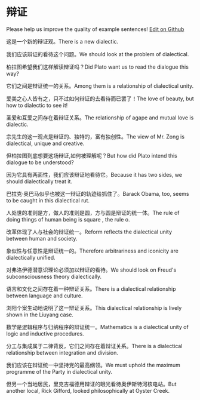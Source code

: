 # 辩证

Please help us improve the quality of example sentences! [Edit on Github](https://github.com/jiyushe/jiyu-example-sentence-source/blob/main/chinese/bianzheng_2.md)

<p><span class="chinese">这是一个新的辩证观。</span><span class="english">There is a new dialectic.</span></p>

<p><span class="chinese">我们应该辩证的看待这个问题。</span><span class="english">We should look at the problem of dialectical.</span></p>

<p><span class="chinese">柏拉图希望我们这样解读辩证吗？</span><span class="english">Did Plato want us to read the dialogue this way?</span></p>

<p><span class="chinese">它们之间是辩证统一的关系。</span><span class="english">Among them is a relationship of dialectical unity.</span></p>

<p><span class="chinese">爱美之心人皆有之，只不过如何辩证的去看待而已罢了！</span><span class="english">The love of beauty, but how to dialectic to see it!</span></p>

<p><span class="chinese">圣爱和互爱之间存在着辩证关系。</span><span class="english">The relationship of agape and mutual love is dialectic.</span></p>

<p><span class="chinese">宗先生的这一观点是辩证的、独特的，富有独创性。</span><span class="english">The view of Mr. Zong is dialectical, unique and creative.</span></p>

<p><span class="chinese">但柏拉图到底想要这场辩证,如何被理解呢？</span><span class="english">But   how did Plato intend this dialogue to be understood?</span></p>

<p><span class="chinese">因为它具有两面性，我们应该辩证地看待它。</span><span class="english">Because it has two sides, we should dialectically treat it.</span></p>

<p><span class="chinese">巴拉克·奥巴马似乎也被这一辩证的轨迹给抓住了。</span><span class="english">Barack Obama, too, seems to be caught in this dialectical rut.</span></p>

<p><span class="chinese">人处世的准则是方，做人的准则是圆，方与圆是辩证的统一体。</span><span class="english">The rule of doing things of human being is square , the rule o.</span></p>

<p><span class="chinese">改革体现了人与社会的辩证统一。</span><span class="english">Reform reflects the dialectical unity between human and society.</span></p>

<p><span class="chinese">象似性与任意性是辩证统一的。</span><span class="english">Therefore arbitrariness and iconicity are dialectically unified.</span></p>

<p><span class="chinese">对弗洛伊德潜意识理论必须加以辩证的看待。</span><span class="english">We should look on Freud's subconsciousness theory dialectically.</span></p>

<p><span class="chinese">语言和文化之间存在着一种辩证关系。</span><span class="english">There is a dialectical relationship between language and culture.</span></p>

<p><span class="chinese">浏阳个案生动地说明了这一辩证关系。</span><span class="english">This dialectical relationship is lively shown in the Liuyang case.</span></p>

<p><span class="chinese">数学是逻辑程序与归纳程序的辩证统一。</span><span class="english">Mathematics is a dialectical unity of logic and inductive procedures.</span></p>

<p><span class="chinese">分工与集成属于二律背反，它们之间存在着辩证关系。</span><span class="english">There is a dialectical relationship between integration and division.</span></p>

<p><span class="chinese">我们应该在辩证统一中坚持党的最高纲领。</span><span class="english">We must uphold the maximum programme of the Party in dialectical unity.</span></p>

<p><span class="chinese">但另一个当地居民，里克吉福德用辩证的眼光看待奥伊斯特河核电站。</span><span class="english">But another local, Rick Gifford, looked philosophically at Oyster Creek.</span></p>

